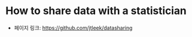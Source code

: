 How to share data with a statistician
======================================
- 페이지 링크: https://github.com/jtleek/datasharing